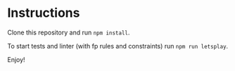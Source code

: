 # Instructions

Clone this repository and run `npm install`.

To start tests and linter (with fp rules and constraints) run `npm run letsplay`.

Enjoy!
